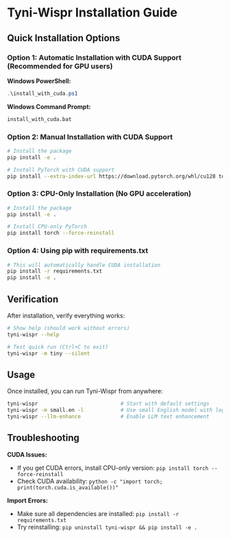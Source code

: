 # Tyni-Wispr Installation Guide

## Quick Installation Options

### Option 1: Automatic Installation with CUDA Support (Recommended for GPU users)

**Windows PowerShell:**
```powershell
.\install_with_cuda.ps1
```

**Windows Command Prompt:**
```cmd
install_with_cuda.bat
```

### Option 2: Manual Installation with CUDA Support

```bash
# Install the package
pip install -e .

# Install PyTorch with CUDA support
pip install --extra-index-url https://download.pytorch.org/whl/cu128 torch>=2.0.0 --force-reinstall
```

### Option 3: CPU-Only Installation (No GPU acceleration)

```bash
# Install the package
pip install -e .

# Install CPU-only PyTorch
pip install torch --force-reinstall
```

### Option 4: Using pip with requirements.txt

```bash
# This will automatically handle CUDA installation
pip install -r requirements.txt
pip install -e .
```

## Verification

After installation, verify everything works:

```bash
# Show help (should work without errors)
tyni-wispr --help

# Test quick run (Ctrl+C to exit)
tyni-wispr -m tiny --silent
```

## Usage

Once installed, you can run Tyni-Wispr from anywhere:

```bash
tyni-wispr                           # Start with default settings
tyni-wispr -m small.en -l            # Use small English model with logging
tyni-wispr --llm-enhance             # Enable LLM text enhancement
```

## Troubleshooting

**CUDA Issues:**
- If you get CUDA errors, install CPU-only version: `pip install torch --force-reinstall`
- Check CUDA availability: `python -c "import torch; print(torch.cuda.is_available())"`

**Import Errors:**
- Make sure all dependencies are installed: `pip install -r requirements.txt`
- Try reinstalling: `pip uninstall tyni-wispr && pip install -e .`
